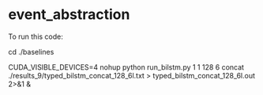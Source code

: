 # event_abstraction

To run this code:

cd ./baselines

CUDA_VISIBLE_DEVICES=4 nohup python run_bilstm.py 1 1 128 6 concat ./results_9/typed_bilstm_concat_128_6l.txt > typed_bilstm_concat_128_6l.out 2>&1 &
